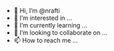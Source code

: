 - 👋 Hi, I’m @nrafti
- 👀 I’m interested in ...
- 🌱 I’m currently learning ...
- 💞️ I’m looking to collaborate on ...
- 📫 How to reach me ...

<!---
nrafti/nrafti is a ✨ special ✨ repository because its `README.md` (this file) appears on your GitHub profile.
You can click the Preview link to take a look at your changes.
--->
